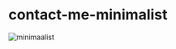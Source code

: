 # contact-me-minimalist
![minimaalist](https://user-images.githubusercontent.com/86523981/141668914-8db720d6-90a1-460a-8fd0-22da7b51ea19.png) 
